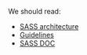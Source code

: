 We should read:
- [SASS architecture](http://www.sitepoint.com/architecture-sass-project/)
- [Guidelines](http://sass-guidelin.es/)
- [SASS DOC](http://sassdoc.com/annotations)
